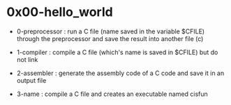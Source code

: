 # 0x00-hello_world

* 0-preprocessor : run a C file (name saved in the variable $CFILE) through the preprocessor and save the result into another file (c)

* 1-compiler : compile a C file (which's name is saved in $CFILE) but do not link

* 2-assembler : generate the assembly code of a C code and save it in an output file

* 3-name : compile a C file and creates an executable named cisfun
